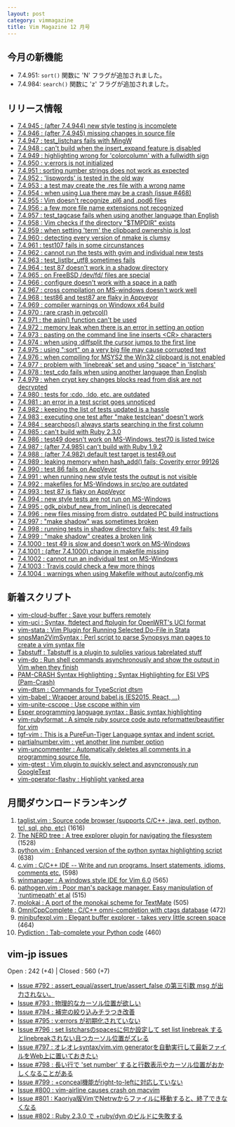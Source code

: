 ```yaml
---
layout: post
category: vimmagazine
title: Vim Magazine 12 月号
---
```


## 今月の新機能

- 7.4.951: `sort()` 関数に 'N' フラグが追加されました。
- 7.4.984: `search()` 関数に 'z' フラグが追加されました。

## リリース情報

- [7.4.945 : (after 7.4.944) new style testing is incomplete](https://github.com/vim/vim/commit/683fa185a4b4ed7595e5942901548b8239ed5cdb)
- [7.4.946 : (after 7.4.945) missing changes in source file](https://github.com/vim/vim/commit/bbfbaf9741deebb9f1ed790885bd571c4cbce17a)
- [7.4.947 : test&#x5f;listchars fails with MingW](https://github.com/vim/vim/commit/5311c02f25eed8f34e8a80becb98e86264f371c3)
- [7.4.948 : can't build when the insert&#x5f;expand feature is disabled](https://github.com/vim/vim/commit/20ad69ccfb60ef718bd26387ef0e5424461a643e)
- [7.4.949 : highlighting wrong for 'colorcolumn' with a fullwidth sign](https://github.com/vim/vim/commit/32a214e78df0120f92fe049eab1385c60f0cdb0b)
- [7.4.950 : v:errors is not initialized](https://github.com/vim/vim/commit/4649ded2877508fe343cbcf6f7e7fd277be0aab3)
- [7.4.951 : sorting number strings does not work as expected](https://github.com/vim/vim/commit/b00da1d6d1655cb6e415f84ecc3be5ff3b790811)
- [7.4.952 : 'lispwords' is tested in the old way](https://github.com/vim/vim/commit/6cd1345307440491580e5e86cb82c54ee9a46baa)
- [7.4.953 : a test may create the .res file with a wrong name](https://github.com/vim/vim/commit/de0ad40cb3c1bc691a754698ed16a5b6cdb4086b)
- [7.4.954 : when using Lua there may be a crash (issue #468)](https://github.com/vim/vim/commit/f609dcf8c1094f6fc95f4fc36321a1fb08a7110c)
- [7.4.955 : Vim doesn't recognize .pl6 and .pod6 files](https://github.com/vim/vim/commit/3b8fcd945c5f0ee104eaabcf969fb6f973e79c77)
- [7.4.956 : a few more file name extensions not recognized](https://github.com/vim/vim/commit/f882d9f89dbe24ab1ba4bc88529bef28242fd2ed)
- [7.4.957 : test&#x5f;tagcase fails when using another language than English](https://github.com/vim/vim/commit/bc96c29ffc753daef302d20322d1e3d560094f44)
- [7.4.958 : Vim checks if the directory "$TMPDIR" exists](https://github.com/vim/vim/commit/e1a61991d9b6fd5f65636d17583f93118268cda5)
- [7.4.959 : when setting 'term' the clipboard ownership is lost](https://github.com/vim/vim/commit/0379d01c52e7930ccfc9133f229fba54a2024a42)
- [7.4.960 : detecting every version of nmake is clumsy](https://github.com/vim/vim/commit/90f5d0a5c3bbfeefcbc4d6eac59cf225ec714b28)
- [7.4.961 : test107 fails in some circunstances](https://github.com/vim/vim/commit/9dc2ce398bb3456cc8f590ef0260459798b34d2a)
- [7.4.962 : cannot run the tests with gvim and individual new tests](https://github.com/vim/vim/commit/3f12a2421bda43a4e48c822541b75f72ee11125a)
- [7.4.963 : test&#x5f;listlbr&#x5f;utf8 sometimes fails](https://github.com/vim/vim/commit/1c57fe8b9450eb29c3e42a94527d4b7514f853e2)
- [7.4.964 : test 87 doesn't work in a shadow directory](https://github.com/vim/vim/commit/91376b63877c113fe9a3fff2c1b04bf9504f447f)
- [7.4.965 : on FreeBSD /dev/fd/ files are special](https://github.com/vim/vim/commit/941aea2b975623a0c8bc24b140881ef0032a8bb8)
- [7.4.966 : configure doesn't work with a space in a path](https://github.com/vim/vim/commit/49222bee65228c7b5994b33c1568394c3cbf4583)
- [7.4.967 : cross compilation on MS-windows doesn't work well](https://github.com/vim/vim/commit/6b90351786eb0915336b576cc930300bf5c9ac63)
- [7.4.968 : test86 and test87 are flaky in Appveyor](https://github.com/vim/vim/commit/b65c749ac5a8a990d53493e3b9677142b1b9e4ce)
- [7.4.969 : compiler warnings on Windowx x64 build](https://github.com/vim/vim/commit/35be4534c029148a89ccc41e8e465d793e7ed7c2)
- [7.4.970 : rare crash in getvcol()](https://github.com/vim/vim/commit/9ec021a2b0dd35ba744a8e2a9430a643c85b922a)
- [7.4.971 : the asin() function can't be used](https://github.com/vim/vim/commit/099fdde0f073315b7f2700786ae533d23a556348)
- [7.4.972 : memory leak when there is an error in setting an option](https://github.com/vim/vim/commit/a98849670674264de699d7ab22ae4b9b32e78f4a)
- [7.4.973 : pasting on the command line line inserts \<CR> characters](https://github.com/vim/vim/commit/6f62fed349bf829da2adb02619dc9acba13c8ab6)
- [7.4.974 : when using :diffsplit the cursor jumps to the first line](https://github.com/vim/vim/commit/f29a82dcd0914c76f595d475ddac4517371fab2b)
- [7.4.975 : using ":sort" on a very big file may cause corrupted text](https://github.com/vim/vim/commit/75e3ad019933f4879137775549261bf51985ab7d)
- [7.4.976 : when compiling for MSYS2 the Win32 clipboard is not enabled](https://github.com/vim/vim/commit/8def26a0f5f5535e9af64e715cb80845fc8ec322)
- [7.4.977 : problem with 'linebreak' set and using "space" in 'listchars'](https://github.com/vim/vim/commit/9bc01ebb957d2b30d57bd30d7aee6f1df2a336b0)
- [7.4.978 : test&#x5f;cdo fails when using another language than English](https://github.com/vim/vim/commit/c42b9c670ea621d4dac0f216e011a6db576c5136)
- [7.4.979 : when crypt key changes blocks read from disk are not decrypted](https://github.com/vim/vim/commit/4a8c2cfc56b9affc36934aa0f20d8cfd2b1511c8)
- [7.4.980 : tests for :cdo, :ldo, etc. are outdated](https://github.com/vim/vim/commit/57d7971b5f1621071176eea81cdb0d1fc50c925d)
- [7.4.981 : an error in a test script goes unnoticed](https://github.com/vim/vim/commit/4686b323e4bc0f466500b018959f6c8965f010f9)
- [7.4.982 : keeping the list of tests updated is a hassle](https://github.com/vim/vim/commit/7b6156f4cd4027b664a916ba546e9b05d4c49e11)
- [7.4.983 : executing one test after "make testclean" doesn't work](https://github.com/vim/vim/commit/a60824308cd9bc192c5d38fc16cccfcf652b40f6)
- [7.4.984 : searchpos() always starts searching in the first column](https://github.com/vim/vim/commit/ad4d8a192abf44b89371af87d70b971cd654b799)
- [7.4.985 : can't build with Ruby 2.3.0](https://github.com/vim/vim/commit/f2f6d297966ec0e357640b71a238e51afcaba6cc)
- [7.4.986 : test49 doesn't work on MS-Windows, test70 is listed twice](https://github.com/vim/vim/commit/da9888a3f0118ce1ce5acbdcf4720602c2de2a3b)
- [7.4.987 : (after 7.4.985) can't build with Ruby 1.9.2](https://github.com/vim/vim/commit/0d27f64f7188efef99062a3c5694027c12401670)
- [7.4.988 : (after 7.4.982) default test target is test49.out](https://github.com/vim/vim/commit/40bbceee2213a6fa8fdc1d3f3920d61fb5370803)
- [7.4.989 : leaking memory when hash&#x5f;add() fails; Coverity error 99126](https://github.com/vim/vim/commit/0107f5ba87ca9427500d0fc42ec80a1f3fca9fdb)
- [7.4.990 : test 86 fails on AppVeyor](https://github.com/vim/vim/commit/e5c5f0c66c9491aca013f30da6e4f730a7ba7db6)
- [7.4.991 : when running new style tests the output is not visible](https://github.com/vim/vim/commit/096c8bb40d51b22a4b1d761baf7bb79fb9e55a28)
- [7.4.992 : makefiles for MS-Windows in src/po are outdated](https://github.com/vim/vim/commit/013806229a1e15480592f6bc8453130685ec750b)
- [7.4.993 : test 87 is flaky on AppVeyor](https://github.com/vim/vim/commit/52f6ae1366b34fc5771595c0bd17c779a7f6f544)
- [7.4.994 : new style tests are not run on MS-Windows](https://github.com/vim/vim/commit/4e5a31c8b3e259605f4d8543aaae68578cf9b0d7)
- [7.4.995 : gdk&#x5f;pixbuf&#x5f;new&#x5f;from&#x5f;inline() is deprecated](https://github.com/vim/vim/commit/36e294c00c784b9ddd05a4fdbea2e331ab2b1ca8)
- [7.4.996 : new files missing from distro, outdated PC build instructions](https://github.com/vim/vim/commit/e292d80bede5cb0b9b1ca95176ad6c3fbaae2e0a)
- [7.4.997 : "make shadow" was sometimes broken](https://github.com/vim/vim/commit/4c7bb12c82914307e6bbb73d95cfb3ba7189813a)
- [7.4.998 : running tests in shadow directory fails; test 49 fails](https://github.com/vim/vim/commit/f9c8bd2137b045f9a64d63eefcf022b4726b1419)
- [7.4.999 : "make shadow" creates a broken link](https://github.com/vim/vim/commit/b8cb643eab0e84d6a41f5884c7e41736218425fb)
- [7.4.1000 : test 49 is slow and doesn't work on MS-Windows](https://github.com/vim/vim/commit/c06624661a3aa6642304c06db9cebe553a4cab17)
- [7.4.1001 : (after 7.4.1000) change in makefile missing](https://github.com/vim/vim/commit/f49e240c2def978247fa457aa105bb3024413f7d)
- [7.4.1002 : cannot run an individual test on MS-Windows](https://github.com/vim/vim/commit/604619784c7f9007a883c123231d080598bd49f5)
- [7.4.1003 : Travis could check a few more things](https://github.com/vim/vim/commit/7b5f0a15bce11754c47f849b2ddd68ba0909afac)
- [7.4.1004 : warnings when using Makefile without auto/config.mk](https://github.com/vim/vim/commit/08b7bae91adb79d30d4c923fd758e2f7cecd33ef)

## 新着スクリプト

- [vim-cloud-buffer : Save your buffers remotely ](http://www.vim.org/scripts/script.php?script_id=5277)
- [vim-uci : Syntax, ftdetect and ftplugin for OpenWRT's UCI format](http://www.vim.org/scripts/script.php?script_id=5278)
- [vim-stata : Vim Plugin for Running Selected Do-File in Stata](http://www.vim.org/scripts/script.php?script_id=5279)
- [snpsMan2VimSyntax : Perl script to parse Synopsys man pages to create a vim syntax file](http://www.vim.org/scripts/script.php?script_id=5280)
- [Tabstuff : Tabstuff is a plugin to sulplies various tabrelated stuff](http://www.vim.org/scripts/script.php?script_id=5281)
- [vim-do : Run shell commands asynchronously and show the output in Vim when they finish](http://www.vim.org/scripts/script.php?script_id=5282)
- [PAM-CRASH Syntax Highlighting : Syntax Highlighting for ESI VPS (Pam-Crash)](http://www.vim.org/scripts/script.php?script_id=5283)
- [vim-dtsm : Commands for TypeScript dtsm](http://www.vim.org/scripts/script.php?script_id=5284)
- [vim-babel : Wrapper around babel.js (ES2015, React, ...)](http://www.vim.org/scripts/script.php?script_id=5285)
- [vim-unite-cscope : Use cscope within vim](http://www.vim.org/scripts/script.php?script_id=5286)
- [Esper programming language syntax : Basic syntax highlighting](http://www.vim.org/scripts/script.php?script_id=5287)
- [vim-rubyformat : A simple ruby source code auto reformatter/beautifier for vim](http://www.vim.org/scripts/script.php?script_id=5288)
- [tgf-vim : This is a PureFun-Tiger Language syntax and indent script.](http://www.vim.org/scripts/script.php?script_id=5289)
- [partialnumber.vim : yet another line number option](http://www.vim.org/scripts/script.php?script_id=5290)
- [vim-uncommenter : Automatically deletes all comments in a programming source file.](http://www.vim.org/scripts/script.php?script_id=5291)
- [vim-gtest : Vim plugin to quickly select and asyncronously run GoogleTest](http://www.vim.org/scripts/script.php?script_id=5292)
- [vim-operator-flashy : Highlight yanked area](http://www.vim.org/scripts/script.php?script_id=5293)

## 月間ダウンロードランキング

1. [taglist.vim : Source code browser (supports C/C++, java, perl, python, tcl, sql, php, etc)](http://www.vim.org/scripts/script.php?script_id=273) (1616)
2. [The NERD tree : A tree explorer plugin for navigating the filesystem](http://www.vim.org/scripts/script.php?script_id=1658) (1528)
3. [python.vim : Enhanced version of the python syntax highlighting script](http://www.vim.org/scripts/script.php?script_id=790) (638)
4. [c.vim : C/C++ IDE --  Write and run programs. Insert statements, idioms, comments etc.](http://www.vim.org/scripts/script.php?script_id=213) (598)
5. [winmanager : A windows style IDE for Vim 6.0](http://www.vim.org/scripts/script.php?script_id=95) (565)
6. [pathogen.vim : Poor man's package manager. Easy manipulation of 'runtimepath' et al](http://www.vim.org/scripts/script.php?script_id=2332) (515)
7. [molokai : A port of the monokai scheme for TextMate](http://www.vim.org/scripts/script.php?script_id=2340) (505)
8. [OmniCppComplete : C/C++ omni-completion with ctags database](http://www.vim.org/scripts/script.php?script_id=1520) (472)
9. [minibufexpl.vim : Elegant buffer explorer - takes very little screen space](http://www.vim.org/scripts/script.php?script_id=159) (464)
10. [Pydiction : Tab-complete your Python code](http://www.vim.org/scripts/script.php?script_id=850) (460)

## vim-jp issues

Open : 242 (+4) | Closed : 560 (+7)

- [Issue #792 : assert&#x5f;equal/assert&#x5f;true/assert&#x5f;false の第三引数 msg が出力されない。](https://github.com/vim-jp/issues/issues/792)
- [Issue #793 : 物理的なカーソル位置が欲しい](https://github.com/vim-jp/issues/issues/793)
- [Issue #794 : 補完の絞り込みチラつき改善](https://github.com/vim-jp/issues/issues/794)
- [Issue #795 : v:errors が初期化されていない](https://github.com/vim-jp/issues/issues/795)
- [Issue #796 : set listcharsのspacesに何か設定して set list linebreak するとlinebreakされない且つカーソル位置がズレる](https://github.com/vim-jp/issues/issues/796)
- [Issue #797 : オレオレsyntax/vim.vim generatorを自動実行して最新ファイルをWeb上に置いておきたい](https://github.com/vim-jp/issues/issues/797)
- [Issue #798 : 長い行で 'set number' すると行数表示やカーソル位置がおかしくなることがある](https://github.com/vim-jp/issues/issues/798)
- [Issue #799 : +conceal機能がright-to-leftに対応していない](https://github.com/vim-jp/issues/issues/799)
- [Issue #800 : vim-airline causes crash on macvim ](https://github.com/vim-jp/issues/issues/800)
- [Issue #801 : Kaoriya版VimでNetrwからファイルに移動すると、終了できなくなる](https://github.com/vim-jp/issues/issues/801)
- [Issue #802 : Ruby 2.3.0 で +ruby/dyn のビルドに失敗する](https://github.com/vim-jp/issues/issues/802)

